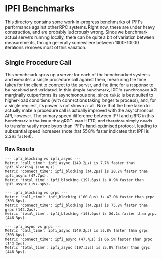 # IPFI Benchmarks

This directory contains some work-in-progress benchmarks of IPFI's performance against other RPC systems. Right now, these are under heavy construction, and are probably ludicrously wrong. Since we benchmark actual servers running locally, there can be quite a bit of variation between measurements, though generally somewhere between 1000-10000 iterations removes most of this variation.

## Single Procedure Call

This benchmark spins up a server for each of the benchmarked systems and executes a single procedure call against them, measuring the time taken for the client to connect to the server, and the time for a response to be received and validated. In this simple benchmark, IPFI's synchronous API marginally outperforms its asynchronous one, since `tokio` is best suited to higher-load conditions (with connections taking longer to process), and, for a single request, its power is not shown at all. Note that the time taken to actually make a procedure call is actually improved with the asynchronous API, however. The primary speed difference between IPFI and gRPC in this benchmark is the issue that gRPC uses HTTP, and therefore simply needs to transfer vastly more bytes than IPFI's hand-optimised protocol, leading to substantial speed increases (note that 55.8% faster indicates that IPFI is 2.26x faster!).

### Raw Results

```
--- ipfi_blocking vs ipfi_async ---
Metric 'call_time': ipfi_async (149.2μs) is 7.7% faster than ipfi_blocking (160.8μs).
Metric 'connect_time': ipfi_blocking (34.2μs) is 28.2% faster than ipfi_async (47.7μs).
Metric 'total_time': ipfi_blocking (195.6μs) is 0.9% faster than ipfi_async (197.3μs).

--- ipfi_blocking vs grpc ---
Metric 'call_time': ipfi_blocking (160.8μs) is 47.0% faster than grpc (303.6μs).
Metric 'connect_time': ipfi_blocking (34.2μs) is 75.9% faster than grpc (142.2μs).
Metric 'total_time': ipfi_blocking (195.6μs) is 56.2% faster than grpc (446.3μs).

--- ipfi_async vs grpc ---
Metric 'call_time': ipfi_async (149.2μs) is 50.8% faster than grpc (303.6μs).
Metric 'connect_time': ipfi_async (47.7μs) is 66.5% faster than grpc (142.2μs).
Metric 'total_time': ipfi_async (197.3μs) is 55.8% faster than grpc (446.3μs).
```
